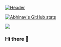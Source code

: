 [![Header](https://raw.githubusercontent.com/MartinHeinz/<OWNER>/<OWNER>/readme_header.png "Header")](https://github.com/abmallick)

[![Abhinav's GitHub stats](https://github-readme-stats.vercel.app/api?username=abmallick&count_private=true&show_icons=true&theme=tokyonight)](https://github.com/abmallick)

![](https://img.shields.io/badge/OS-MacOS-informational?style=flat&logo=macOS&logoColor=white&color=2bbc8a)


### Hi there 👋

<!--
**abmallick/abmallick** is a ✨ _special_ ✨ repository because its `README.md` (this file) appears on your GitHub profile.

Here are some ideas to get you started:

- 🔭 I’m currently working on ...
- 🌱 I’m currently learning ...
- 👯 I’m looking to collaborate on ...
- 🤔 I’m looking for help with ...
- 💬 Ask me about ...
- 📫 How to reach me: ...
- 😄 Pronouns: ...
- ⚡ Fun fact: ...
-->
